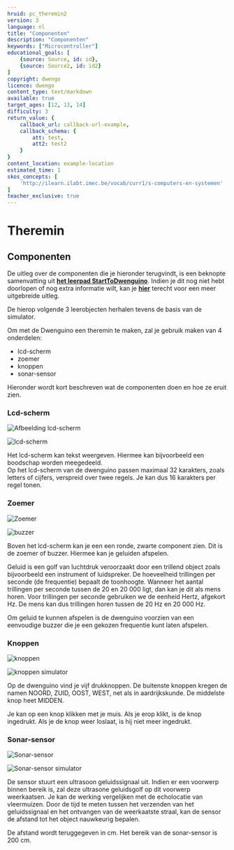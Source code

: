 ```yaml
---
hruid: pc_theremin2
version: 3
language: nl
title: "Componenten"
description: "Componenten"
keywords: ["Microcontroller"]
educational_goals: [
    {source: Source, id: id}, 
    {source: Source2, id: id2}
]
copyright: dwengo
licence: dwengo
content_type: text/markdown
available: true
target_ages: [12, 13, 14]
difficulty: 3
return_value: {
    callback_url: callback-url-example,
    callback_schema: {
        att: test,
        att2: test2
    }
}
content_location: example-location
estimated_time: 1
skos_concepts: [
    'http://ilearn.ilabt.imec.be/vocab/curr1/s-computers-en-systemen'
]
teacher_exclusive: true
---
```


# Theremin

## Componenten

<div class="alert alert-box alert-danger">
De uitleg over de componenten die je hieronder terugvindt, is een beknopte samenvatting uit <a href="https://staging.dwengo.org/learning-path.html?hruid=pc_starttodwenguino&language=nl&te=true"><strong>het leerpad StartToDwenguino</strong></a>. Indien je dit nog niet hebt doorlopen of nog extra informatie wilt, kan je <a href="https://staging.dwengo.org/learning-path.html?hruid=pc_starttodwenguino&language=nl&te=true"><strong>hier</strong></a> terecht voor een meer uitgebreide uitleg.

De hierop volgende 3 leerobjecten herhalen tevens de basis van de simulator.
</div>

Om met de Dwenguino een theremin te maken, zal je gebruik maken van 4 onderdelen:

- lcd-scherm
- zoemer
- knoppen
- sonar-sensor

Hieronder wordt kort beschreven wat de componenten doen en hoe ze eruit zien.


### Lcd-scherm

![](embed/dwenguino_lcd.png "Afbeelding lcd-scherm")

![](embed/lcd.png "lcd-scherm")

Het lcd-scherm kan tekst weergeven. Hiermee kan bijvoorbeeld een boodschap worden meegedeeld.<br>
Op het lcd-scherm van de dwenguino passen maximaal 32 karakters, zoals letters of cijfers, verspreid over twee regels. Je kan dus 16 karakters per regel tonen. 


### Zoemer

![](embed/zoemer.png "Zoemer")

![](embed/buzzer_on_board.png "buzzer")

Boven het lcd-scherm kan je een een ronde, zwarte component zien. Dit is de zoemer of buzzer. Hiermee kan je geluiden afspelen. 

Geluid is een golf van luchtdruk veroorzaakt door een trillend object zoals bijvoorbeeld een instrument of luidspreker. De hoeveelheid trillingen per seconde (de frequentie) bepaalt de toonhoogte. Wanneer het aantal trillingen per seconde tussen de 20 en 20 000 ligt, dan kan je dit als mens horen. Voor trillingen per seconde gebruiken we de eenheid Hertz, afgekort Hz. De mens kan dus trillingen horen tussen de 20 Hz en 20 000 Hz.

Om geluid te kunnen afspelen is de dwenguino voorzien van een eenvoudige buzzer die je een gekozen frequentie kunt laten afspelen.


### Knoppen

![](embed/knoppen.png "knoppen")

![](embed/knoppen_sim.png "knoppen simulator")

Op de dwenguino vind je vijf drukknoppen. De buitenste knoppen kregen de namen NOORD, ZUID, OOST, WEST, net als in aardrijkskunde. De middelste knop heet MIDDEN.

Je kan op een knop klikken met je muis. Als je erop klikt, is de knop ingedrukt. Als je de knop weer loslaat, is hij niet meer ingedrukt.  


### Sonar-sensor

![](embed/sonar.png "Sonar-sensor")

![](embed/sonarsim.png "Sonar-sensor simulator")

De sensor stuurt een ultrasoon geluidssignaal uit. Indien er een voorwerp binnen bereik is, zal deze ultrasone geluidsgolf op dit voorwerp weerkaatsen. Je kan de werking vergelijken met de echolocatie van vleermuizen. Door de tijd te meten tussen het verzenden van het geluidssignaal en het ontvangen van de weerkaatste straal, kan de sensor de afstand tot het object nauwkeurig bepalen. 

De afstand wordt teruggegeven in cm. Het bereik van de sonar-sensor is 200 cm.